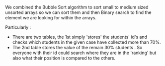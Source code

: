 We combined the Bubble Sort algorithm to sort small to medium sized unsorted arrays so we can sort them and then Binary search to find the element we are looking for within the arrays.


Particularly :
- There are two tables, the 1st simply 'stores' the students' id's and checks which students in the given case have collected more than 70%.
- The 2nd table stores the value of the remain 30% students .
So everyone with their id could search where they are in the 'ranking' but also what their position is compared to the others.
